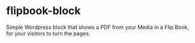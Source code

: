 # flipbook-block
Simple Wordpress block that shows a PDF from your Media in a Flip Book, for your visitors to turn the pages.
